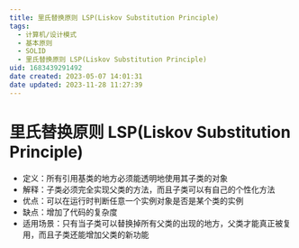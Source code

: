```yaml
---
title: 里氏替换原则 LSP(Liskov Substitution Principle)
tags: 
  - 计算机/设计模式
  - 基本原则
  - SOLID
  - 里氏替换原则 LSP(Liskov Substitution Principle)
uid: 1683439291492
date created: 2023-05-07 14:01:31
date updated: 2023-11-28 11:27:39
---
```


# 里氏替换原则 LSP(Liskov Substitution Principle)

- 定义：所有引用基类的地方必须能透明地使用其子类的对象
- 解释：子类必须完全实现父类的方法，而且子类可以有自己的个性化方法
- 优点：可以在运行时判断任意一个实例对象是否是某个类的实例
- 缺点：增加了代码的复杂度
- 适用场景：只有当子类可以替换掉所有父类的出现的地方，父类才能真正被复用，而且子类还能增加父类的新功能
